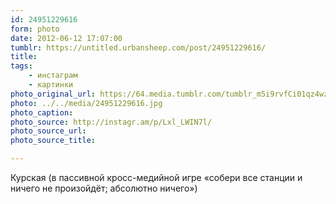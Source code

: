 ```yaml
---
id: 24951229616
form: photo
date: 2012-06-12 17:07:00
tumblr: https://untitled.urbansheep.com/post/24951229616/
title:
tags:
    - инстаграм
    - картинки
photo_original_url: https://64.media.tumblr.com/tumblr_m5i9rvfCi01qz4wzio1_640.jpg
photo: ../../media/24951229616.jpg
photo_caption:
photo_source: http://instagr.am/p/Lxl_LWIN7l/
photo_source_url:
photo_source_title:

---
```


<p>Курская (в пассивной кросс-медийной игре «собери все станции и ничего не произойдёт; абсолютно ничего»)</p>
